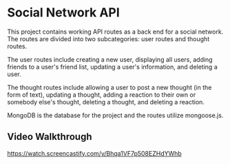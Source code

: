 # Social Network API

This project contains working API routes as a back end for a social network. The routes are divided into two subcategories: user routes and thought routes.

The user routes include creating a new user, displaying all users, adding friends to a user's friend list, updating a user's information, and deleting a user.

The thought routes include allowing a user to post a new thought (in the form of text), updating a thought, adding a reaction to their own or somebody else's thought, deleting a thought, and deleting a reaction.

MongoDB is the database for the project and the routes utilize mongoose.js.

## Video Walkthrough

https://watch.screencastify.com/v/Bhqa1VF7p508EZHdYWhb
